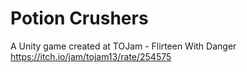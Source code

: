 # Potion Crushers

A Unity game created at TOJam - Flirteen With Danger https://itch.io/jam/tojam13/rate/254575